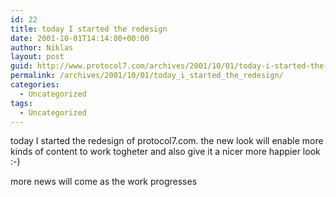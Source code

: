 ```yaml
---
id: 22
title: today I started the redesign
date: 2001-10-01T14:14:00+00:00
author: Niklas
layout: post
guid: http://www.protocol7.com/archives/2001/10/01/today-i-started-the-redesign/
permalink: /archives/2001/10/01/today_i_started_the_redesign/
categories:
  - Uncategorized
tags:
  - Uncategorized
---
```

<div class='microid-104b3dc928e7257d0384d9f90b6a617867ce43de'>
  <p>
    today I started the redesign of protocol7.com. the new look will enable more kinds of content to work togheter and also give it a nicer more happier look :-)
  </p>
  
  <p>
    more news will come as the work progresses
  </p>
</div>